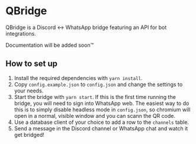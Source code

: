 # QBridge

QBridge is a Discord <-> WhatsApp bridge featuring an API for bot integrations.

Documentation will be added soon™️

## How to set up

1. Install the required dependencies with `yarn install`.
2. Copy `config.example.json` to `config.json` and change the settings to your needs.
3. Start the bridge with `yarn start`. If this is the first time running the bridge, you will need to sign into WhatsApp web. The easiest way to do this is to simply disable headless mode in `config.json`, so chromium will open in a normal, visible window and you can scann the QR code.
4. Use a database client of your choice to add a row to the `channels` table. 
5. Send a message in the Discord channel or WhatsApp chat and watch it get bridged!
